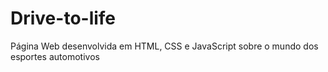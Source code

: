 # Drive-to-life
Página Web desenvolvida em HTML, CSS e JavaScript sobre o mundo dos esportes automotivos

